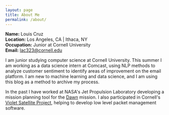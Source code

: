 ```yaml
---
layout: page
title: About Me
permalink: /about/
---
```


__Name:__ Louis Cruz  
__Location:__ Los Angeles, CA | Ithaca, NY  
__Occupation:__ Junior at Cornell University  
__Email:__ lac323@cornell.edu

I am junior studying computer science at Cornell University. This summer I am
working as a data science intern at Comcast, using NLP
methods to analyze customer sentiment to identify areas of improvement on the email platform. I am new to machine learning and data science, and I am using this blog as a method to archive my process.

In the past I have worked at NASA's Jet Propulsion Laboratory  developing a mission planning tool for the [Dawn](http://dawn.jpl.nasa.gov/) mission. I also participated in Cornell's [Violet Satellite Project](https://cusat.cornell.edu/violet/), helping to develop low level packet management software.
